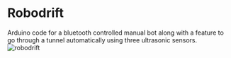 # Robodrift
Arduino code for a bluetooth controlled manual bot along with a feature to go through a tunnel automatically using three ultrasonic sensors.
![robodrift](https://user-images.githubusercontent.com/41914389/47770791-e5391380-dd08-11e8-858f-42946860925c.png)
